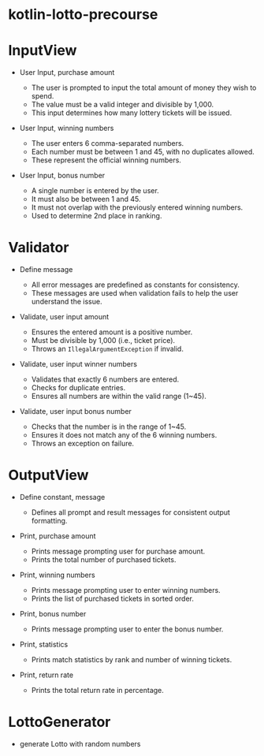 # kotlin-lotto-precourse

# InputView
- User Input, purchase amount
    - The user is prompted to input the total amount of money they wish to spend.
    - The value must be a valid integer and divisible by 1,000.
    - This input determines how many lottery tickets will be issued.

- User Input, winning numbers
    - The user enters 6 comma-separated numbers.
    - Each number must be between 1 and 45, with no duplicates allowed.
    - These represent the official winning numbers.

- User Input, bonus number
    - A single number is entered by the user.
    - It must also be between 1 and 45.
    - It must not overlap with the previously entered winning numbers.
    - Used to determine 2nd place in ranking.


# Validator
- Define message
    - All error messages are predefined as constants for consistency.
    - These messages are used when validation fails to help the user understand the issue.

- Validate, user input amount
    - Ensures the entered amount is a positive number.
    - Must be divisible by 1,000 (i.e., ticket price).
    - Throws an `IllegalArgumentException` if invalid.

- Validate, user input winner numbers
    - Validates that exactly 6 numbers are entered.
    - Checks for duplicate entries.
    - Ensures all numbers are within the valid range (1~45).

- Validate, user input bonus number
    - Checks that the number is in the range of 1~45.
    - Ensures it does not match any of the 6 winning numbers.
    - Throws an exception on failure.


# OutputView
- Define constant, message
  - Defines all prompt and result messages for consistent output formatting.

- Print, purchase amount
  - Prints message prompting user for purchase amount.
  - Prints the total number of purchased tickets.

- Print, winning numbers
  - Prints message prompting user to enter winning numbers.
  - Prints the list of purchased tickets in sorted order.

- Print, bonus number
  - Prints message prompting user to enter the bonus number.

- Print, statistics
  - Prints match statistics by rank and number of winning tickets.

- Print, return rate
  - Prints the total return rate in percentage.


# LottoGenerator
- generate Lotto with random numbers